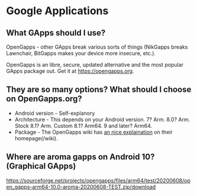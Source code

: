 # Google Applications
## What GApps should I use?
OpenGapps - other GApps break various sorts of things (NikGapps breaks Lawnchair, BitGapps makes your device more insecure, etc.).

OpenGapps is an libre, secure, updated alternative and the most popular GApps package out.
Get it at https://opengapps.org.

## They are so many options? What should I choose on OpenGapps.org?
- Android version - Self-explanory
- Architecture - This depends on your Android version. 7? Arm. 8.0? Arm. Stock 8.1? Arm. Custom 8.1? Arm64. 9 and later? Arm64.
- Package - The OpenGapps wiki has [an nice explaination](https://github.com/opengapps/opengapps/wiki/Package-Comparison) on their homepage(/wiki).

## Where are aroma gapps on Android 10? (Graphical GApps)
https://sourceforge.net/projects/opengapps/files/arm64/test/20200608/open_gapps-arm64-10.0-aroma-20200608-TEST.zip/download
